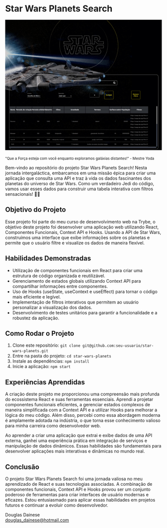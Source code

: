 # Star Wars Planets Search

<p align="center">
  <img src="/src/img/previusProject.png" alt="Prévia do projeto">

<small>"Que a Força esteja com você enquanto exploramos galáxias distantes!" - Mestre Yoda</small>
</p>


<!-- ![img](/src/img/previusProject.png) -->

Bem-vindo ao repositório do projeto Star Wars Planets Search! Nesta jornada intergaláctica, embarcamos em uma missão épica para criar uma aplicação que consulta uma API e traz à vida os dados fascinantes dos planetas do universo de Star Wars. Como um verdadeiro Jedi do código, vamos usar esses dados para construir uma tabela interativa com filtros sensacionais! 🚀🌌

## Objetivo do Projeto

Esse projeto foi parte do meu curso de desenvolvimento web na Trybe, o objetivo deste projeto foi desenvolver uma aplicação web utilizando React, Componentes Funcionais, Context API e Hooks. Usando a API de Star Wars, construímos uma interface que exibe informações sobre os planetas e permite que o usuário filtre e visualize os dados de maneira flexível.

## Habilidades Demonstradas

- Utilização de componentes funcionais em React para criar uma estrutura de código organizada e reutilizável.
- Gerenciamento de estados globais utilizando Context API para compartilhar informações entre componentes.
- Uso de Hooks (useState, useContext e useEffect) para tornar o código mais eficiente e legível.
- Implementação de filtros interativos que permitem ao usuário personalizar a visualização dos dados.
- Desenvolvimento de testes unitários para garantir a funcionalidade e a robustez da aplicação.

## Como Rodar o Projeto

1. Clone este repositório: `git clone git@github.com:seu-usuario/star-wars-planets.git`
2. Entre na pasta do projeto: `cd star-wars-planets`
3. Instale as dependências: `npm install`
4. Inicie a aplicação: `npm start`

## Experiências Aprendidas

A criação deste projeto me proporcionou uma compreensão mais profunda do ecossistema React e suas ferramentas essenciais. Aprendi a projetar componentes funcionais eficientes, a gerenciar estados complexos de maneira simplificada com a Context API e a utilizar Hooks para melhorar a lógica do meu código. Além disso, percebi como essa abordagem moderna é amplamente adotada na indústria, o que torna esse conhecimento valioso para minha carreira como desenvolvedor web.

Ao aprender a criar uma aplicação que extrai e exibe dados de uma API externa, ganhei uma experiência prática em integração de serviços e manipulação de dados dinâmicos. Essas habilidades são fundamentais para desenvolver aplicações mais interativas e dinâmicas no mundo real.

## Conclusão

O projeto Star Wars Planets Search foi uma jornada valiosa no meu aprendizado de React e suas tecnologias associadas. A combinação de componentes funcionais, Context API e Hooks provou ser um conjunto poderoso de ferramentas para criar interfaces de usuário modernas e eficazes. Estou entusiasmado para aplicar essas habilidades em projetos futuros e continuar a evoluir como desenvolvedor.

Douglas Dainese  
[douglas_dainese@hotmail.com](mailto:douglas_dainese@hotmail.com)
